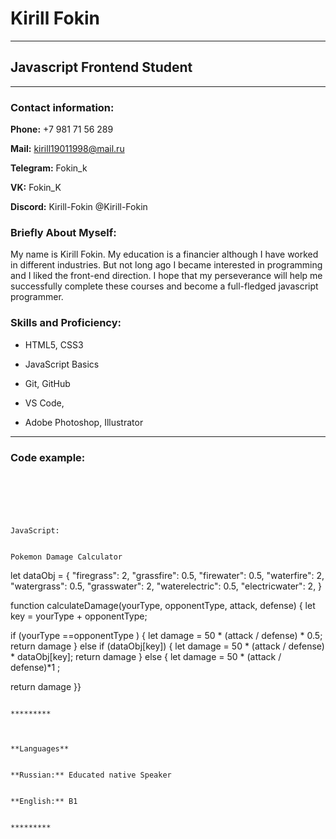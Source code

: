  # Kirill Fokin #


********* 


## Javascript Frontend Student ##


********* 


### Contact information: ###


**Phone:** +7 981 71 56 289 


**Mail:** kirill19011998@mail.ru


**Telegram:** Fokin_k


**VK:** Fokin_K


**Discord:** Kirill-Fokin @Kirill-Fokin


### Briefly About Myself: ###


My name is Kirill Fokin. My education is a financier although I have worked in different industries. But not long ago I became interested in programming and I liked the front-end direction. I hope that my perseverance will help me successfully complete these courses and become a full-fledged javascript programmer.



### Skills and Proficiency: ###


* HTML5, CSS3


* JavaScript Basics


* Git, GitHub


* VS Code, 


* Adobe Photoshop, Illustrator

********* 

### Code example: ###
```






JavaScript:


Pokemon Damage Calculator

```  
let dataObj = {
    "firegrass": 2,
    "grassfire": 0.5,
    "firewater": 0.5,
    "waterfire": 2,
    "watergrass": 0.5,
    "grasswater": 2,
    "waterelectric": 0.5,
    "electricwater": 2,
  }
 
function calculateDamage(yourType, opponentType, attack, defense) {
  let key = yourType + opponentType;
  
 if (yourType ==opponentType ) {
  let damage = 50 * (attack / defense) * 0.5;
 return damage
}
else if (dataObj[key]) {
 let damage = 50 * (attack / defense) * dataObj[key];
 return damage
} else { 
 let damage = 50 * (attack / defense)*1 ;
 
 
 return damage
}}
 ```

********* 



**Languages**


**Russian:** Educated native Speaker


**English:** B1


********* 
